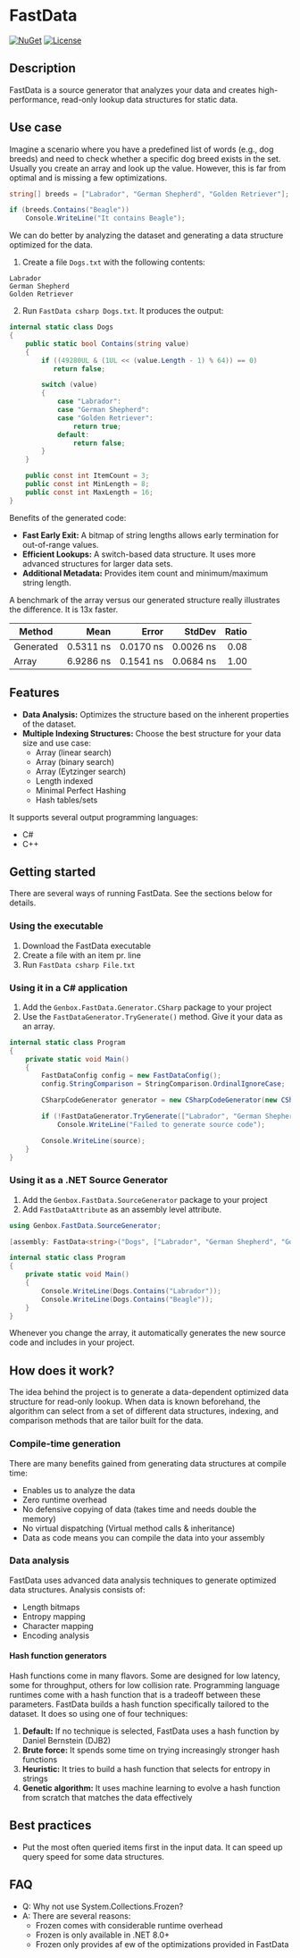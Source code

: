 # FastData

[![NuGet](https://img.shields.io/nuget/v/Genbox.ReplaceMe.svg?style=flat-square&label=nuget)](https://www.nuget.org/packages/Genbox.ReplaceMe/)
[![License](https://img.shields.io/github/license/Genbox/ReplaceMe)](https://github.com/Genbox/ReplaceMe/blob/master/LICENSE.txt)

## Description

FastData is a source generator that analyzes your data and creates high-performance, read-only lookup data structures for static data.

## Use case

Imagine a scenario where you have a predefined list of words (e.g., dog breeds) and need to check whether a specific dog breed exists in the set.
Usually you create an array and look up the value. However, this is far from optimal and is missing a few optimizations.

```csharp
string[] breeds = ["Labrador", "German Shepherd", "Golden Retriever"];

if (breeds.Contains("Beagle"))
    Console.WriteLine("It contains Beagle");
```

We can do better by analyzing the dataset and generating a data structure optimized for the data.

1. Create a file `Dogs.txt` with the following contents:

```
Labrador
German Shepherd
Golden Retriever
```

2. Run `FastData csharp Dogs.txt`. It produces the output:

```csharp
internal static class Dogs
{
    public static bool Contains(string value)
    {
        if ((49280UL & (1UL << (value.Length - 1) % 64)) == 0)
           return false;

        switch (value)
        {
            case "Labrador":
            case "German Shepherd":
            case "Golden Retriever":
                return true;
            default:
                return false;
        }
    }

    public const int ItemCount = 3;
    public const int MinLength = 8;
    public const int MaxLength = 16;
}
```

Benefits of the generated code:

- **Fast Early Exit:** A bitmap of string lengths allows early termination for out-of-range values.
- **Efficient Lookups:** A switch-based data structure. It uses more advanced structures for larger data sets.
- **Additional Metadata:** Provides item count and minimum/maximum string length.

A benchmark of the array versus our generated structure really illustrates the difference. It is 13x faster.

| Method    |      Mean |     Error |    StdDev | Ratio |
|-----------|----------:|----------:|----------:|------:|
| Generated | 0.5311 ns | 0.0170 ns | 0.0026 ns |  0.08 |
| Array     | 6.9286 ns | 0.1541 ns | 0.0684 ns |  1.00 |

## Features

- **Data Analysis:** Optimizes the structure based on the inherent properties of the dataset.
- **Multiple Indexing Structures:** Choose the best structure for your data size and use case:
    - Array (linear search)
    - Array (binary search)
    - Array (Eytzinger search)
    - Length indexed
    - Minimal Perfect Hashing
    - Hash tables/sets

It supports several output programming languages:

* C#
* C++

## Getting started

There are several ways of running FastData. See the sections below for details.

### Using the executable

1. Download the FastData executable
2. Create a file with an item pr. line
3. Run `FastData csharp File.txt`

### Using it in a C# application

1. Add the `Genbox.FastData.Generator.CSharp` package to your project
2. Use the `FastDataGenerator.TryGenerate()` method. Give it your data as an array.

```csharp
internal static class Program
{
    private static void Main()
    {
        FastDataConfig config = new FastDataConfig();
        config.StringComparison = StringComparison.OrdinalIgnoreCase;

        CSharpCodeGenerator generator = new CSharpCodeGenerator(new CSharpGeneratorConfig("Dogs"));

        if (!FastDataGenerator.TryGenerate(["Labrador", "German Shepherd", "Golden Retriever"], config, generator, out string? source))
            Console.WriteLine("Failed to generate source code");

        Console.WriteLine(source);
    }
}
```

### Using it as a .NET Source Generator

1. Add the `Genbox.FastData.SourceGenerator` package to your project
2. Add `FastDataAttribute` as an assembly level attribute.

```csharp
using Genbox.FastData.SourceGenerator;

[assembly: FastData<string>("Dogs", ["Labrador", "German Shepherd", "Golden Retriever"])]

internal static class Program
{
    private static void Main()
    {
        Console.WriteLine(Dogs.Contains("Labrador"));
        Console.WriteLine(Dogs.Contains("Beagle"));
    }
}
```

Whenever you change the array, it automatically generates the new source code and includes in your project.

## How does it work?

The idea behind the project is to generate a data-dependent optimized data structure for read-only lookup. When data is known beforehand, the algorithm can select from a set
of different data structures, indexing, and comparison methods that are tailor built for the data.

### Compile-time generation

There are many benefits gained from generating data structures at compile time:

* Enables us to analyze the data
* Zero runtime overhead
* No defensive copying of data (takes time and needs double the memory)
* No virtual dispatching (Virtual method calls & inheritance)
* Data as code means you can compile the data into your assembly

### Data analysis

FastData uses advanced data analysis techniques to generate optimized data structures. Analysis consists of:

* Length bitmaps
* Entropy mapping
* Character mapping
* Encoding analysis

#### Hash function generators

Hash functions come in many flavors. Some are designed for low latency, some for throughput, others for low collision rate.
Programming language runtimes come with a hash function that is a tradeoff between these parameters. FastData builds a hash function specifically tailored to the dataset.
It does so using one of four techniques:

1. **Default:** If no technique is selected, FastData uses a hash function by Daniel Bernstein (DJB2)
2. **Brute force:** It spends some time on trying increasingly stronger hash functions
3. **Heuristic:** It tries to build a hash function that selects for entropy in strings
4. **Genetic algorithm:** It uses machine learning to evolve a hash function from scratch that matches the data effectively

## Best practices

* Put the most often queried items first in the input data. It can speed up query speed for some data structures.

## FAQ

* Q: Why not use System.Collections.Frozen?
* A: There are several reasons:
    * Frozen comes with considerable runtime overhead
    * Frozen is only available in .NET 8.0+
    * Frozen only provides af ew of the optimizations provided in FastData